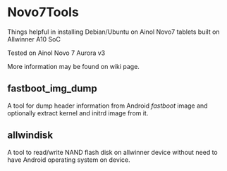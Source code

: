 Novo7Tools
==========

Things helpful in installing Debian/Ubuntu on Ainol Novo7 tablets built on Allwinner A10 SoC

Tested on Ainol Novo 7 Aurora v3

More information may be found on wiki page.

## fastboot\_img\_dump

A tool for dump header information from Android _fastboot_ image and optionally extract kernel and initrd image from it.


## allwindisk


A tool to read/write NAND flash disk on allwinner device without need to have Android operating system on device.
